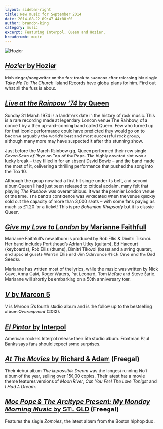 ```yaml
---
layout: sidebar-right
title: New music for September 2014
date: 2014-08-22 09:47:44+00:00
author: brandon-king
category: music
excerpt: Featuring Interpol, Queen and Hozier.
breadcrumb: music
---
```

![Hozier](/images/featured/featured-hozier.jpg)

## [<cite>Hozier</cite> by Hozier](https://suffolk.spydus.co.uk/cgi-bin/spydus.exe/ENQ/OPAC/BIBENQ/55930766?QRY=CTIBIB%3C%20IRN%2841681776%29&QRYTEXT=Hozier%20[sound%20recording])

Irish singer/songwriter on the fast track to success after releasing his single <cite>Take Me To The Church</cite>. Island Records have global plans for him. Find out what all the fuss is about.

## [<cite>Live at the Rainbow ‘74</cite> by Queen](https://suffolk.spydus.co.uk/cgi-bin/spydus.exe/ENQ/OPAC/BIBENQ/55931194?QRY=CTIBIB%3C%20IRN%2841337747%29&QRYTEXT=Live%20at%20the%20Rainbow%20%2774%20[sound%20recording])

Sunday 31 March 1974 is a landmark date in the history of rock music. This is a rare recording made at legendary London venue The Rainbow, of a concert by a then up–and–coming band called Queen. Few who turned up for that iconic performance could have predicted they would go on to become arguably the world’s best and most successful rock group, although many more may have suspected it after this stunning show.

Just before the March Rainbow gig, Queen performed their new single <cite>Seven Seas of Rhye</cite> on Top of the Pops. The highly coveted slot was a lucky break – they filled in for an absent David Bowie – and the band made the most of it, delivering a thrilling performance that pushed the song into the Top 10.

Although the group now had a first hit single under its belt, and second album Queen II had just been released to critical acclaim, many felt that playing <cite>The Rainbow</cite> was overambitious. It was the premier London venue of the time. The band’s confidence was vindicated when the venue quickly sold out the capacity of more than 3,000 seats – with some fans paying as much as £1.20 for a ticket! This is pre <cite>Bohemian Rhapsody</cite> but it is classic Queen.

## [<cite>Give my Love to London</cite> by Marianne Faithfull](https://suffolk.spydus.co.uk/cgi-bin/spydus.exe/ENQ/OPAC/BIBENQ/55931945?QRY=CTIBIB%3C%20IRN%2841338979%29&QRYTEXT=Give%20my%20love%20to%20London%20[sound%20recording])

Marianne Faithfull’s new album is produced by Rob Ellis & Dimitri Tikovoi. Her band includes Portishead&#8217;s Adrian Utley (guitars), Ed Harcourt (keyboards), Rob Ellis (drums), Dimitri Tikovoi (bass) and a string quartet, and special guests Warren Ellis and Jim Sclavunos (Nick Cave and the Bad Seeds).

Marianne has written most of the lyrics, while the music was written by Nick Cave, Anna Calvi, Roger Waters, Pat Leonard, Tom McRae and Steve Earle. Marianne will shortly be embarking on a 50th anniversary tour.

## [<cite>V</cite> by Maroon 5](https://suffolk.spydus.co.uk/cgi-bin/spydus.exe/ENQ/OPAC/BIBENQ/55933244?QRY=CTIBIB%3C%20IRN%2812527199%29&QRYTEXT=V%20[sound%20recording])

<cite>V</cite> is Maroon 5’s fourth studio album and is the follow up to the bestselling album <cite>Overexposed</cite> (2012).

## [<cite>El Pintor</cite> by Interpol](https://suffolk.spydus.co.uk/cgi-bin/spydus.exe/ENQ/OPAC/BIBENQ/55934487?QRY=CTIBIB%3C%20IRN%2840991870%29&QRYTEXT=El%20pintor%20[sound%20recording])

American rockers Interpol release their 5th studio album. Frontman Paul Banks says fans should expect some surprises.

## [<cite>At The Movies</cite> by Richard & Adam](http://suffolklibraries.freegalmusic.com/artists/view/UmljaGFyZCAmIEFkYW0=/29190139/c29ueQ==) (Freegal)

Their debut album <cite>The Impossible Dream</cite> was the longest running No.1 album of the year, selling over 150,00 copies. Their latest has a movie theme features versions of <cite>Moon River</cite>, <cite>Can You Feel The Love Tonight</cite> and <cite>I Had A Dream</cite>.

## [<cite>Moe Pope & The Arcitype Present: My Monday Morning Music</cite> by STL GLD](http://suffolklibraries.freegalmusic.com/artists/view/U1RMIEdMRA==/853044003441/aW9kYQ==) (Freegal)

Features the single <cite>Zombies</cite>, the latest album from the Boston hiphop duo.
